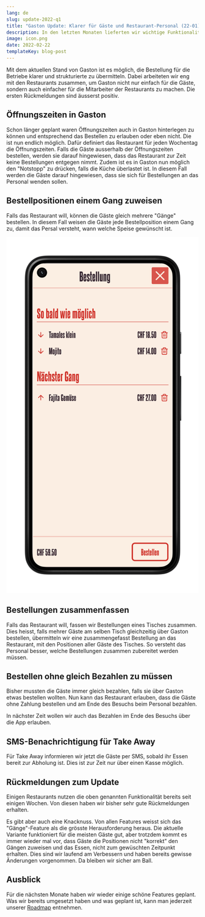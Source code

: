 ```yaml
---
lang: de
slug: update-2022-q1
title: "Gaston Update: Klarer für Gäste und Restaurant-Personal (22-01)"
description: In den letzten Monaten lieferten wir wichtige Funktionalität, um die Bestellungen der Gäste für die Betreibe klarer zu machen. Zudem ist es nun möglich die Gäste bei Take Away über SMS zu informieren, wenn die Bestellung bereit ist.
image: icon.png
date: 2022-02-22
templateKey: blog-post
---
```


Mit dem aktuellen Stand von Gaston ist es möglich, die Bestellung für die Betriebe klarer und strukturierte zu übermitteln. Dabei arbeiteten wir eng mit den Restaurants zusammen, um Gaston nicht nur einfach für die Gäste, sondern auch einfacher für die Mitarbeiter der Restaurants zu machen. Die ersten Rückmeldungen sind äusserst positiv.

## Öffnungszeiten in Gaston

Schon länger geplant waren Öffnungszeiten auch in Gaston hinterlegen zu können und entsprechend das Bestellen zu erlauben oder eben nicht. Die ist nun endlich möglich. Dafür definiert das Restaurant für jeden Wochentag die Öffnungszeiten. Falls die Gäste ausserhalb der Öffnungszeiten bestellen, werden sie darauf hingewiesen, dass das Restaurant zur Zeit keine Bestellungen entgegen nimmt. Zudem ist es in Gaston nun möglich den "Notstopp" zu drücken, falls die Küche überlastet ist. In diesem Fall werden die Gäste darauf hingewiesen, dass sie sich für Bestellungen an das Personal wenden sollen.

## Bestellpositionen einem Gang zuweisen

Falls das Restaurant will, können die Gäste gleich mehrere "Gänge" bestellen. In diesem Fall weisen die Gäste jede Bestellposition einem Gang zu, damit das Persal versteht, wann welche Speise gewünscht ist.

![Bestellpositionen einem Gang zuweisen](courses.png)

## Bestellungen zusammenfassen

Falls das Restaurant will, fassen wir Bestellungen eines Tisches zusammen. Dies heisst, falls mehrer Gäste am selben Tisch gleichzeitig über Gaston bestellen, übermitteln wir eine zusammengefasst Bestellung an das Restaurant, mit den Positionen aller Gäste des Tisches. So versteht das Personal besser, welche Bestellungen zusammen zubereitet werden müssen.

## Bestellen ohne gleich Bezahlen zu müssen

Bisher mussten die Gäste immer gleich bezahlen, falls sie über Gaston etwas bestellen wollten. Nun kann das Restaurant erlauben, dass die Gäste ohne Zahlung bestellen und am Ende des Besuchs beim Personal bezahlen.

In nächster Zeit wollen wir auch das Bezahlen im Ende des Besuchs über die App erlauben.

## SMS-Benachrichtigung für Take Away  

Für Take Away informieren wir jetzt die Gäste per SMS, sobald ihr Essen bereit zur Abholung ist. Dies ist zur Zeit nur über einen Kasse möglich.

## Rückmeldungen zum Update

Einigen Restaurants nutzen die oben genannten Funktionalität bereits seit einigen Wochen. Von diesen haben wir bisher sehr gute Rückmeldungen erhalten.

Es gibt aber auch eine Knacknuss. Von allen Features weisst sich das "Gänge"-Feature als die grösste Herausforderung heraus. Die aktuelle Variante funktioniert für die meisten Gäste gut, aber trotzdem kommt es immer wieder mal vor, dass Gäste die Positionen nicht "korrekt" den Gängen zuweisen und das Essen, nicht zum gewüschten Zeitpunkt erhalten. Dies sind wir laufend am Verbessern und haben bereits gewisse Änderungen vorgenommen. Da bleiben wir sicher am Ball.

## Ausblick

Für die nächsten Monate haben wir wieder einige schöne Features geplant. Was wir bereits umgesetzt haben und was geplant ist, kann man jederzeit unserer [Roadmap](https://www.notion.so/gastonsolution/Roadmap-von-Gaston-6644875d1fba4fe58cacfbf15e1ace7e) entnehmen.
